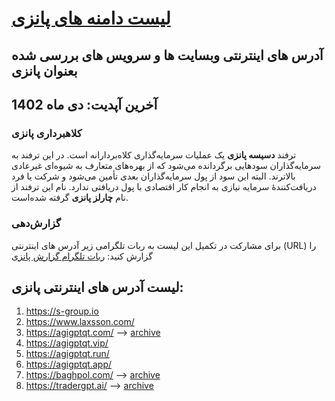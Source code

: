 
# [لیست دامنه های پانزی](https://www.webamooz.com/category/%D9%BE%D8%A7%D9%86%D8%B2%DB%8C/) 
## آدرس های اینترنتی وبسایت ها و سرویس های  بررسی شده بعنوان پانزی
## آخرین آپدیت: دی ماه 1402
### کلاهبرداری پانزی
ترفند **دسیسه پانزی** یک عملیات سرمایه‌گذاری کلاه‌بردارانه است. در این ترفند به سرمایه‌گذاران سودهایی برگردانده می‌شود که از بهره‌های متعارف به شیوه‌ای غیرعادی بالاترند. البته این سود از پول سرمایه‌گذاران بعدی تأمین می‌شود و شرکت یا فرد دریافت‌کنندهٔ سرمایه نیازی به انجام کار اقتصادی با پول دریافتی ندارد. نام این ترفند از نام **چارلز پانزی** گرفته شده‌است.

### گزارش‌دهی

برای مشارکت در تکمیل این لیست به ربات تلگرامی زیر آدرس های اینترنتی (URL) را گزارش کنید:
[ ربات تلگرام گزارش پانزی](https://t.me/ponziscam_bot) 

## 
## لیست آدرس های اینترنتی پانزی:
1. https://s-group.io
2. https://www.laxsson.com/
3. https://agigptqt.com/ --> [archive](https://archive.ph/rMBLs)
4. https://agigptqt.vip/
5. https://agigptqt.run/
6. https://agigptqt.app/
7. https://baghpol.com/ --> [archive](https://archive.ph/7c5oa)
8. https://tradergpt.ai/ --> [archive](https://archive.is/C1Mx6)
